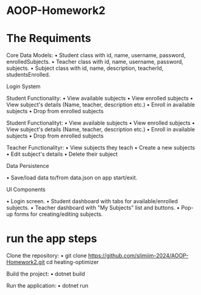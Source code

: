 # AOOP-Homework2

# The Requiments

Core Data Models:
• Student class with id, name, username, password, enrolledSubjects.
• Teacher class with id, name, username, password, subjects.
• Subject class with id, name, description, teacherId, studentsEnrolled.

Login System

Student Functionality:
• View available subjects
• View enrolled subjects
• View subject's details (Name, teacher, description etc.)
• Enroll in available subjects
• Drop from enrolled subjects

Student Functionalityt:
• View available subjects
• View enrolled subjects
• View subject's details (Name, teacher, description etc.)
• Enroll in available subjects
• Drop from enrolled subjects

Teacher Functionalityr:
• View subjects they teach
• Create a new subjects
• Edit subject's details
• Delete their subject

Data Persistence

• Save/load data to/from data.json on app start/exit.

UI Components

• Login screen.
• Student dashboard with tabs for available/enrolled subjects.
• Teacher dashboard with "My Subjects" list and buttons.
• Pop-up forms for creating/editing subjects.

# run the app steps

Clone the repository:
• git clone https://github.com/slimjim-2024/AOOP-Homework2.git cd heating-optimizer

Build the project:
• dotnet build

Run the application:
• dotnet run